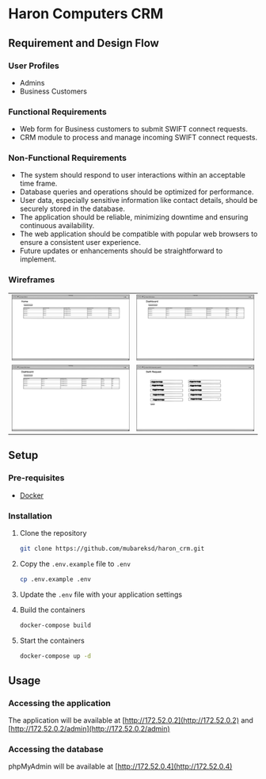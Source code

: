 # Haron Computers CRM

## Requirement and Design Flow

### User Profiles

- Admins
- Business Customers

### Functional Requirements

- Web form for Business customers to submit SWIFT connect requests. 
- CRM module to process and manage incoming SWIFT connect requests.

### Non-Functional Requirements

- The system should respond to user interactions within an acceptable time frame.
- Database queries and operations should be optimized for performance.
- User data, especially sensitive information like contact details, should be securely stored in the database.
- The application should be reliable, minimizing downtime and ensuring continuous availability.
- The web application should be compatible with popular web browsers to ensure a consistent user experience.
- Future updates or enhancements should be straightforward to implement.

### Wireframes

|                                                                 |                                                                                        |
|:---------------------------------------------------------------:|:--------------------------------------------------------------------------------------:|
|         ![](./wireframes/Home.png "http://172.52.0.2")          |      ![](./wireframes/swift_request_create.png "http://172.52.0.2/swift_request")      |
| ![](./wireframes/admin_dashboard.png "http://172.52.0.2/admin") | ![](./wireframes/swift_request_update.png "http://172.52.0.2/admin/swift_request/111") |

## Setup

### Pre-requisites

- [Docker](https://docs.docker.com/get-docker/)

### Installation

1. Clone the repository

    ```bash
    git clone https://github.com/mubareksd/haron_crm.git
    ```

2. Copy the `.env.example` file to `.env`

    ```bash
    cp .env.example .env
    ```

3. Update the `.env` file with your application settings

4. Build the containers

    ```bash
    docker-compose build
    ```

5. Start the containers

    ```bash
    docker-compose up -d
    ```

## Usage

### Accessing the application

The application will be available at [http://172.52.0.2](http://172.52.0.2) and [http://172.52.0.2/admin](http://172.52.0.2/admin)

### Accessing the database

phpMyAdmin will be available at [http://172.52.0.4](http://172.52.0.4)